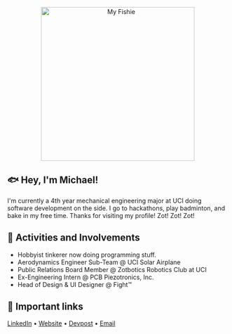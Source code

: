 <p align="center">
  <img src="https://cdn.discordapp.com/attachments/924916274595790859/943361405543907338/unknown.png" width="350" alt="My Fishie">
</p>


## 🐟 Hey, I'm Michael!
I'm currently a 4th year mechanical engineering major at UCI doing software development on the side. I go to hackathons, play badminton, and bake in my free time. Thanks for visiting my profile!
Zot! Zot! Zot!
<br>
## 💛 Activities and Involvements
* Hobbyist tinkerer now doing programming stuff.
* Aerodynamics Engineer Sub-Team @ UCI Solar Airplane
* Public Relations Board Member @ Zotbotics Robotics Club at UCI
* Ex-Engineering Intern @ PCB Piezotronics, Inc.
* Head of Design & UI Designer @ Fight&trade;
## 🔗 Important links
<a href="https://www.linkedin.com/in/mphamusa/">LinkedIn</a> • <a href="https://michaelpham.tech/">Website</a> • <a href="https://devpost.com/mphamusa?ref_content=user-portfolio&ref_feature=portfolio&ref_medium=global-nav">Devpost</a> • <a href="mailto:michahp1@uci.edu">Email</a>
<br>



<!---
mphamm11/mphamm11 is a ✨ special ✨ repository because its `README.md` (this file) appears on your GitHub profile.
You can click the Preview link to take a look at your changes.
--->
